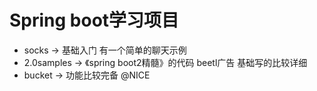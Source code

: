 # Spring boot学习项目

- socks -> 基础入门 有一个简单的聊天示例
- 2.0samples -> 《spring boot2精髓》的代码 beetl广告 基础写的比较详细
- bucket -> 功能比较完备 @NICE
